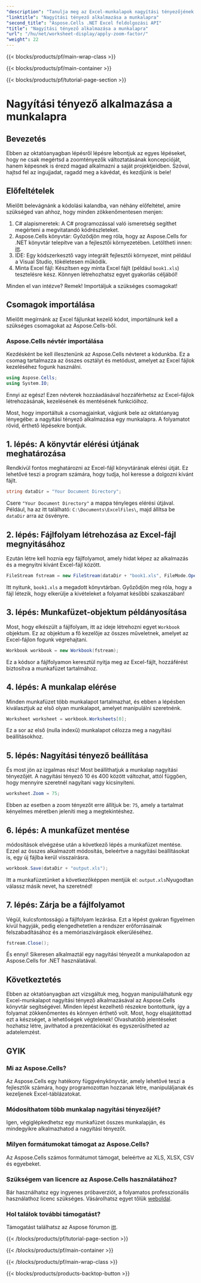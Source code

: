 ```yaml
---
"description": "Tanulja meg az Excel-munkalapok nagyítási tényezőjének beállítását az Aspose.Cells for .NET segítségével. Lépésről lépésre útmutató a jobb olvashatóság és adatmegjelenítés érdekében."
"linktitle": "Nagyítási tényező alkalmazása a munkalapra"
"second_title": "Aspose.Cells .NET Excel feldolgozási API"
"title": "Nagyítási tényező alkalmazása a munkalapra"
"url": "/hu/net/worksheet-display/apply-zoom-factor/"
"weight": 22
---
```


{{< blocks/products/pf/main-wrap-class >}}

{{< blocks/products/pf/main-container >}}

{{< blocks/products/pf/tutorial-page-section >}}

# Nagyítási tényező alkalmazása a munkalapra

## Bevezetés

Ebben az oktatóanyagban lépésről lépésre lebontjuk az egyes lépéseket, hogy ne csak megértsd a zoomtényezők változtatásának koncepcióját, hanem képesnek is érezd magad alkalmazni a saját projektjeidben. Szóval, hajtsd fel az ingujjadat, ragadd meg a kávédat, és kezdjünk is bele!

## Előfeltételek

Mielőtt belevágnánk a kódolási kalandba, van néhány előfeltétel, amire szükséged van ahhoz, hogy minden zökkenőmentesen menjen:

1. C# alapismeretek: A C# programozással való ismeretség segíthet megérteni a megvitatandó kódrészleteket.
2. Aspose.Cells könyvtár: Győződjön meg róla, hogy az Aspose.Cells for .NET könyvtár telepítve van a fejlesztői környezetében. Letöltheti innen: [itt](https://releases.aspose.com/cells/net/).
3. IDE: Egy kódszerkesztő vagy integrált fejlesztői környezet, mint például a Visual Studio, tökéletesen működik.
4. Minta Excel fájl: Készítsen egy minta Excel fájlt (például `book1.xls`) tesztelésre kész. Könnyen létrehozhatsz egyet gyakorlás céljából!

Minden el van intézve? Remek! Importáljuk a szükséges csomagokat!

## Csomagok importálása

Mielőtt megírnánk az Excel fájlunkat kezelő kódot, importálnunk kell a szükséges csomagokat az Aspose.Cells-ből. 

### Aspose.Cells névtér importálása

Kezdésként be kell illesztenünk az Aspose.Cells névteret a kódunkba. Ez a csomag tartalmazza az összes osztályt és metódust, amelyet az Excel fájlok kezeléséhez fogunk használni.

```csharp
using Aspose.Cells;
using System.IO;
```

Ennyi az egész! Ezen névterek hozzáadásával hozzáférhetsz az Excel-fájlok létrehozásának, kezelésének és mentésének funkcióihoz.

Most, hogy importáltuk a csomagjainkat, vágjunk bele az oktatóanyag lényegébe: a nagyítási tényező alkalmazása egy munkalapra. A folyamatot rövid, érthető lépésekre bontjuk.

## 1. lépés: A könyvtár elérési útjának meghatározása

Rendkívül fontos meghatározni az Excel-fájl könyvtárának elérési útját. Ez lehetővé teszi a program számára, hogy tudja, hol keresse a dolgozni kívánt fájlt.

```csharp
string dataDir = "Your Document Directory";
```

Csere `"Your Document Directory"` a mappa tényleges elérési útjával. Például, ha az itt található: `C:\Documents\ExcelFiles\`, majd állítsa be `dataDir` arra az ösvényre.

## 2. lépés: Fájlfolyam létrehozása az Excel-fájl megnyitásához

Ezután létre kell hoznia egy fájlfolyamot, amely hidat képez az alkalmazás és a megnyitni kívánt Excel-fájl között.

```csharp
FileStream fstream = new FileStream(dataDir + "book1.xls", FileMode.Open);
```

Itt nyitunk, `book1.xls` a megadott könyvtárban. Győződjön meg róla, hogy a fájl létezik, hogy elkerülje a kivételeket a folyamat későbbi szakaszában!

## 3. lépés: Munkafüzet-objektum példányosítása

Most, hogy elkészült a fájlfolyam, itt az ideje létrehozni egyet `Workbook` objektum. Ez az objektum a fő kezelője az összes műveletnek, amelyet az Excel-fájlon fogunk végrehajtani.

```csharp
Workbook workbook = new Workbook(fstream);
```

Ez a kódsor a fájlfolyamon keresztül nyitja meg az Excel-fájlt, hozzáférést biztosítva a munkafüzet tartalmához.

## 4. lépés: A munkalap elérése

Minden munkafüzet több munkalapot tartalmazhat, és ebben a lépésben kiválasztjuk az első olyan munkalapot, amelyet manipulálni szeretnénk.

```csharp
Worksheet worksheet = workbook.Worksheets[0];
```

Ez a sor az első (nulla indexű) munkalapot célozza meg a nagyítási beállításokhoz.

## 5. lépés: Nagyítási tényező beállítása

És most jön az izgalmas rész! Most beállíthatjuk a munkalap nagyítási tényezőjét. A nagyítási tényező 10 és 400 között változhat, attól függően, hogy mennyire szeretnél nagyítani vagy kicsinyíteni.

```csharp
worksheet.Zoom = 75;
```

Ebben az esetben a zoom tényezőt erre állítjuk be: `75`, amely a tartalmat kényelmes méretben jeleníti meg a megtekintéshez.

## 6. lépés: A munkafüzet mentése

módosítások elvégzése után a következő lépés a munkafüzet mentése. Ezzel az összes alkalmazott módosítás, beleértve a nagyítási beállításokat is, egy új fájlba kerül visszaírásra.

```csharp
workbook.Save(dataDir + "output.xls");
```

Itt a munkafüzetünket a következőképpen mentjük el: `output.xls`Nyugodtan válassz másik nevet, ha szeretnéd!

## 7. lépés: Zárja be a fájlfolyamot

Végül, kulcsfontosságú a fájlfolyam lezárása. Ezt a lépést gyakran figyelmen kívül hagyják, pedig elengedhetetlen a rendszer erőforrásainak felszabadításához és a memóriaszivárgások elkerüléséhez.

```csharp
fstream.Close();
```

És ennyi! Sikeresen alkalmaztál egy nagyítási tényezőt a munkalapodon az Aspose.Cells for .NET használatával. 

## Következtetés

Ebben az oktatóanyagban azt vizsgáltuk meg, hogyan manipulálhatunk egy Excel-munkalapot nagyítási tényező alkalmazásával az Aspose.Cells könyvtár segítségével. Minden lépést kezelhető részekre bontottunk, így a folyamat zökkenőmentes és könnyen érthető volt. Most, hogy elsajátítottad ezt a készséget, a lehetőségek végtelenek! Olvashatóbb jelentéseket hozhatsz létre, javíthatod a prezentációkat és egyszerűsítheted az adatelemzést.

## GYIK

### Mi az Aspose.Cells?  
Az Aspose.Cells egy hatékony függvénykönyvtár, amely lehetővé teszi a fejlesztők számára, hogy programozottan hozzanak létre, manipuláljanak és kezeljenek Excel-táblázatokat.

### Módosíthatom több munkalap nagyítási tényezőjét?  
Igen, végiglépkedhetsz egy munkafüzet összes munkalapján, és mindegyikre alkalmazhatod a nagyítási tényezőt.

### Milyen formátumokat támogat az Aspose.Cells?  
Az Aspose.Cells számos formátumot támogat, beleértve az XLS, XLSX, CSV és egyebeket.

### Szükségem van licencre az Aspose.Cells használatához?  
Bár használhatsz egy ingyenes próbaverziót, a folyamatos professzionális használathoz licenc szükséges. Vásárolhatsz egyet tőlük [weboldal](https://purchase.aspose.com/buy).

### Hol találok további támogatást?  
Támogatást találhatsz az Aspose fórumon [itt](https://forum.aspose.com/c/cells/9).



{{< /blocks/products/pf/tutorial-page-section >}}

{{< /blocks/products/pf/main-container >}}

{{< /blocks/products/pf/main-wrap-class >}}

{{< blocks/products/products-backtop-button >}}